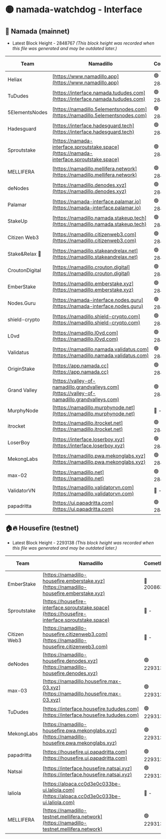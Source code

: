 # 🟡 namada-watchdog - Interface

## 🚀 Namada (mainnet)
- Latest Block Height - 2848767 *(This block height was recorded when this file was generated and may be outdated later.)*

| Team | Namadillo | CometBFT | Indexer | MASP Indexer |
|-|-|-|-|-|
| Heliax | [https://www.namadillo.app](https://www.namadillo.app) | 🟢 2848746 | 🟢 2848746 | 🟢 2848746 |
| TuDudes | [https://interface.namada.tududes.com](https://interface.namada.tududes.com) | 🟢 2848746 | 🟢 2848746 | 🟢 2848746 |
| 5ElementsNodes | [https://namadillo.5elementsnodes.com](https://namadillo.5elementsnodes.com) | 🟢 2848747 | 🟢 2848747 | 🟢 2848746 |
| Hadesguard | [https://interface.hadesguard.tech](https://interface.hadesguard.tech) | 🟢 2848747 | 🟢 2848747 | 🟢 2848747 |
| Sproutstake | [https://namada-interface.sproutstake.space](https://namada-interface.sproutstake.space) | 🟢 2848748 | 🔴 2797937 | 🟢 2848748 |
| MELLIFERA | [https://namadillo.mellifera.network](https://namadillo.mellifera.network) | 🟢 2848749 | 🟢 2848749 | 🟢 2848749 |
| deNodes | [https://namadillo.denodes.xyz](https://namadillo.denodes.xyz) | 🟢 2848750 | 🟢 2848750 | 🟢 2848750 |
| Palamar | [https://namada-interface.palamar.io](https://namada-interface.palamar.io) | 🟢 2848751 | 🔴 2780590 | 🟢 2848751 |
| StakeUp | [https://namadillo.namada.stakeup.tech](https://namadillo.namada.stakeup.tech) | 🟢 2848752 | 🟢 2848752 | 🟢 2848751 |
| Citizen Web3 | [https://namadillo.citizenweb3.com](https://namadillo.citizenweb3.com) | 🟢 2848753 | 🟢 2848752 | 🟢 2848753 |
| Stake&Relax 🦥 | [https://namadillo.stakeandrelax.net](https://namadillo.stakeandrelax.net) | 🟢 2848753 | 🟢 2848753 | 🟢 2848753 |
| CroutonDigital | [https://namadillo.crouton.digital](https://namadillo.crouton.digital) | 🟢 2848754 | 🟢 2848754 | 🟢 2848754 |
| EmberStake | [https://namadillo.emberstake.xyz](https://namadillo.emberstake.xyz) | 🟢 2848755 | 🟢 2848754 | 🟢 2848754 |
| Nodes.Guru | [https://namada-interface.nodes.guru](https://namada-interface.nodes.guru) | 🟢 2848755 | 🔴 2780590 | 🟢 2848755 |
| shield-crypto | [https://namadillo.shield-crypto.com](https://namadillo.shield-crypto.com) | 🟢 2848756 | 🟢 2848756 | 🟢 2848756 |
| L0vd | [https://namadillo.l0vd.com](https://namadillo.l0vd.com) | 🟢 2848757 | 🟢 2848757 | 🟢 2848757 |
| Validatus | [https://namadillo.namada.validatus.com](https://namadillo.namada.validatus.com) | 🟢 2848758 | 🟢 2848758 | 🟢 2848758 |
| OriginStake | [https://app.namada.cc](https://app.namada.cc) | 🟢 2848759 | 🟢 2848759 | 🟢 2848759 |
| Grand Valley | [https://valley-of-namadillo.grandvalleys.com](https://valley-of-namadillo.grandvalleys.com) | 🟢 2848759 | 🟢 2848759 | 🟢 2848760 |
| MurphyNode | [https://namadillo.murphynode.net](https://namadillo.murphynode.net) | 🔴 - | 🔴 - | 🔴 - |
| itrocket | [https://namadillo.itrocket.net](https://namadillo.itrocket.net) | 🟢 2848762 | 🟢 2848762 | 🟢 2848762 |
| LoserBoy | [https://interface.loserboy.xyz](https://interface.loserboy.xyz) | 🟢 2848763 | 🟢 2848763 | 🟢 2848763 |
| MekongLabs | [https://namadillo.pwa.mekonglabs.xyz](https://namadillo.pwa.mekonglabs.xyz) | 🟢 2848763 | 🟢 2848763 | 🟢 2848763 |
| max-02 | [https://namadillo.net](https://namadillo.net) | 🟢 2848764 | 🟢 2848764 | 🟢 2848764 |
| ValidatorVN | [https://namadillo.validatorvn.com](https://namadillo.validatorvn.com) | 🔴 - | 🔴 - | 🔴 - |
| papadritta | [https://ui.papadritta.com](https://ui.papadritta.com) | 🟢 2848767 | 🟢 2848767 | 🔴 2806794 |

## 🏠🔥 Housefire (testnet)
- Latest Block Height - 2293138 *(This block height was recorded when this file was generated and may be outdated later.)*

| Team | Namadillo | CometBFT | Indexer | MASP Indexer |
|-|-|-|-|-|
| EmberStake | [https://namadillo-housefire.emberstake.xyz](https://namadillo-housefire.emberstake.xyz) | 🔴 2008636 | 🔴 - | 🔴 - |
| Sproutstake | [https://housefire-interface.sproutstake.space](https://housefire-interface.sproutstake.space) | 🔴 - | 🔴 - | 🔴 - |
| Citizen Web3 | [https://namadillo-housefire.citizenweb3.com](https://namadillo-housefire.citizenweb3.com) | 🔴 - | 🟢 2293130 | 🟢 2293130 |
| deNodes | [https://namadillo-housefire.denodes.xyz](https://namadillo-housefire.denodes.xyz) | 🟢 2293131 | 🟢 2293131 | 🟢 2293131 |
| max-03 | [https://namadillo.housefire.max-03.xyz](https://namadillo.housefire.max-03.xyz) | 🟢 2293132 | 🔴 2167206 | 🟢 2293132 |
| TuDudes | [https://interface.housefire.tududes.com](https://interface.housefire.tududes.com) | 🟢 2293132 | 🟢 2293132 | 🟢 2293132 |
| MekongLabs | [https://namadillo-housefire.pwa.mekonglabs.xyz](https://namadillo-housefire.pwa.mekonglabs.xyz) | 🟢 2293133 | 🟢 2293133 | 🟢 2293133 |
| papadritta | [https://housefire.ui.papadritta.com](https://housefire.ui.papadritta.com) | 🟢 2293133 | 🟢 2293133 | 🔴 - |
| Natsai | [https://interface.housefire.natsai.xyz](https://interface.housefire.natsai.xyz) | 🟢 2293136 | 🟢 2293136 | 🟢 2293135 |
| laliola | [https://alpaca.cc0d3e0c033be-ui.laliola.com](https://alpaca.cc0d3e0c033be-ui.laliola.com) | 🔴 - | 🔴 - | 🔴 - |
| MELLIFERA | [https://namadillo-testnet.mellifera.network](https://namadillo-testnet.mellifera.network) | 🟢 2293138 | 🟢 2293137 | 🟢 2293138 |

